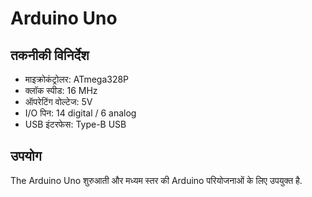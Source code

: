 # Arduino Uno

## तकनीकी विनिर्देश
- माइक्रोकंट्रोलर: ATmega328P
- क्लॉक स्पीड: 16 MHz
- ऑपरेटिंग वोल्टेज: 5V
- I/O पिन: 14 digital / 6 analog
- USB इंटरफेस: Type-B USB

## उपयोग
The Arduino Uno शुरुआती और मध्यम स्तर की Arduino परियोजनाओं के लिए उपयुक्त है.
